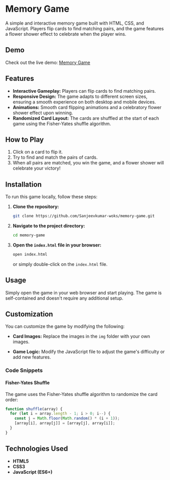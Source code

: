 # Memory Game

A simple and interactive memory game built with HTML, CSS, and JavaScript. Players flip cards to find matching pairs, and the game features a flower shower effect to celebrate when the player wins.

## Demo

Check out the live demo: [Memory Game](https://memory-game-in.netlify.app/)

## Features

- **Interactive Gameplay:** Players can flip cards to find matching pairs.
- **Responsive Design:** The game adapts to different screen sizes, ensuring a smooth experience on both desktop and mobile devices.
- **Animations:** Smooth card flipping animations and a celebratory flower shower effect upon winning.
- **Randomized Card Layout:** The cards are shuffled at the start of each game using the Fisher-Yates shuffle algorithm.

## How to Play

1. Click on a card to flip it.
2. Try to find and match the pairs of cards.
3. When all pairs are matched, you win the game, and a flower shower will celebrate your victory!

## Installation

To run this game locally, follow these steps:

1. **Clone the repository:**
   ```bash
   git clone https://github.com/Sanjeevkumar-woks/memory-game.git
   ```
2. **Navigate to the project directory:**
   ```bash
   cd memory-game
   ```
3. **Open the `index.html` file in your browser:**
   ```bash
   open index.html
   ```
   or simply double-click on the `index.html` file.

## Usage

Simply open the game in your web browser and start playing. The game is self-contained and doesn't require any additional setup.

## Customization

You can customize the game by modifying the following:

- **Card Images:** Replace the images in the `img` folder with your own images.

- **Game Logic:** Modify the JavaScript file to adjust the game's difficulty or add new features.

### Code Snippets

#### Fisher-Yates Shuffle

The game uses the Fisher-Yates shuffle algorithm to randomize the card order:

```javascript
function shuffle(array) {
  for (let i = array.length - 1; i > 0; i--) {
    const j = Math.floor(Math.random() * (i + 1));
    [array[i], array[j]] = [array[j], array[i]];
  }
}
```

## Technologies Used

- **HTML5**
- **CSS3**
- **JavaScript (ES6+)**
